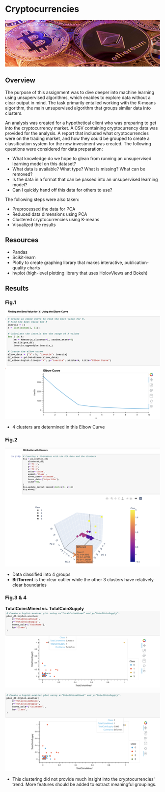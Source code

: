 # Cryptocurrencies
![mod18.PNG](PNGs/mod18.png)

## Overview

The purpose of this assignment was to dive deeper into machine learning using unsupervised algorithms, which enables to explore data without a clear output in mind. The task primarily entailed working with the K-means algorithm, the main unsupervised algorithm that groups similar data into clusters.

An analysis was created for a hypothetical client who was preparing to get into the cryptocurrency market. A CSV containing cryptocurrency data was provided for the analysis. A report that included what cryptocurrencies were on the trading market, and how they could be grouped to create a classification system for the new investment was created. The following questions were considered for data preparation:

- What knowledge do we hope to glean from running an unsupervised learning model on this dataset?
- What data is available? What type? What is missing? What can be removed?
- Is the data in a format that can be passed into an unsupervised learning model?
- Can I quickly hand off this data for others to use?

The following steps were also taken:

- Preprocessed the data for PCA
- Reduced data dimensions using PCA
- Clustered cryptocurrencies using K-means
- Visualized the results



## Resources

- Pandas
- Scikit-learn 
- Plotly to create graphing library that makes interactive, publication-quality charts
- hvplot (high-level plotting library that uses HolovViews and Bokeh)


## Results

### Fig.1
![elbowcurve](PNGs/elbowcurve.png)

- 4 clusters are determined in this Elbow Curve


### Fig.2
![3D.PNG](PNGs/3D.png)

- Data classified into 4 groups
- **BitTorrent** is the clear outlier while the other 3 clusters have relatively clear boundaries


### Fig.3 & 4
**TotalCoinsMined vs. TotalCoinSupply**
![hvplot1.PNG](PNGs/hvplot1.png)


![hvplot2.PNG](PNGs/hvplot2.png)

- This clustering did not provide much insight into the cryptocurrencies' trend. More features should be added to extract meaningful groupings.
